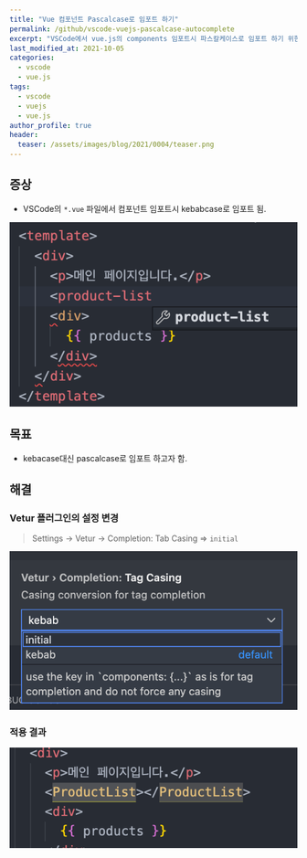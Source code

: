 ```yaml
---
title: "Vue 컴포넌트 Pascalcase로 임포트 하기"
permalink: /github/vscode-vuejs-pascalcase-autocomplete
excerpt: "VSCode에서 vue.js의 components 임포트시 파스칼케이스로 임포트 하기 위한 설정."
last_modified_at: 2021-10-05
categories:
  - vscode
  - vue.js
tags:
  - vscode
  - vuejs
  - vue.js
author_profile: true
header:
  teaser: /assets/images/blog/2021/0004/teaser.png
---
```


## 증상

- VSCode의 `*.vue` 파일에서 컴포넌트 임포트시 kebabcase로 임포트 됨.

![image01.png](/assets/images/blog/2021/0004/image01.png)

## 목표

- kebacase대신 pascalcase로 임포트 하고자 함.

## 해결

### Vetur 플러그인의 설정 변경

> Settings → Vetur → Completion: Tab Casing ⇒ `initial`

![image02.png](/assets/images/blog/2021/0004/image02.png)

### 적용 결과

![image03.png](/assets/images/blog/2021/0004/image03.png)
